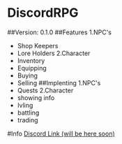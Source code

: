 # DiscordRPG

##Version: 0.1.0
##Features
1.NPC's
 * Shop Keepers
 * Lore Holders
2.Character
 * Inventory
 * Equipping
 * Buying
 * Selling
##Implenting
1.NPC's
 * Quests
2.Character
 * showing info
 * lvling
 * battling
 * trading


#Info
[Discord Link (will be here soon)]()
